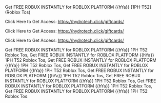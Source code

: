 Get FREE ROBUX INSTANTLY for ROBLOX PLATFORM {{hYa}} [1PH-T52] (Roblox Tos)

Click Here to Get Access: https://hydrotech.click/giftcards/

Click Here to Get Access: https://hydrotech.click/giftcards/

Click Here to Get Access: https://hydrotech.click/giftcards/

Get FREE ROBUX INSTANTLY for ROBLOX PLATFORM {{hYa}} 1PH T52 Roblox Tos, Get FREE ROBUX INSTANTLY for ROBLOX PLATFORM {{hYa}} 1PH T52 Roblox Tos, Get FREE ROBUX INSTANTLY for ROBLOX PLATFORM {{hYa}} 1PH T52 Roblox Tos, Get FREE ROBUX INSTANTLY for ROBLOX PLATFORM {{hYa}} 1PH T52 Roblox Tos, Get FREE ROBUX INSTANTLY for ROBLOX PLATFORM {{hYa}} 1PH T52 Roblox Tos, Get FREE ROBUX INSTANTLY for ROBLOX PLATFORM {{hYa}} 1PH T52 Roblox Tos, Get FREE ROBUX INSTANTLY for ROBLOX PLATFORM {{hYa}} 1PH T52 Roblox Tos, Get FREE ROBUX INSTANTLY for ROBLOX PLATFORM {{hYa}} 1PH T52 Roblox Tos

